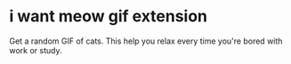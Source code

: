 # i want meow gif extension
Get a random GIF of cats. This help you relax every time you're bored with work or study. 